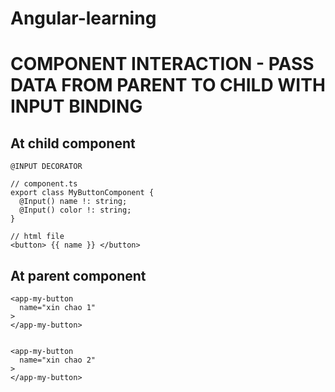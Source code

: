 # Angular-learning

# COMPONENT INTERACTION - PASS DATA FROM PARENT TO CHILD WITH INPUT BINDING

## At child component
`@INPUT DECORATOR`

```
// component.ts
export class MyButtonComponent {
  @Input() name !: string;
  @Input() color !: string;
} 

// html file
<button> {{ name }} </button>

```

## At parent component 

``` 
<app-my-button
  name="xin chao 1"
>
</app-my-button>


<app-my-button
  name="xin chao 2"
>
</app-my-button> 
```
